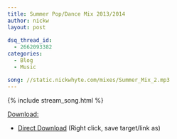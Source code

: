 ```yaml
---
title: Summer Pop/Dance Mix 2013/2014
author: nickw
layout: post
        
dsq_thread_id:
  - 2662093382
categories:
  - Blog
  - Music

song: //static.nickwhyte.com/mixes/Summer_Mix_2.mp3
---
```



{% include stream_song.html %}

<span style="text-decoration: underline;">Download:</span>

  * [Direct Download][1] (Right click, save target/link as)

 [1]: //static.nickwhyte.com/mixes/Summer_Mix_2.mp3
